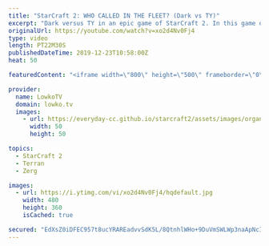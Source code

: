 ```yaml
---
title: "StarCraft 2: WHO CALLED IN THE FLEET? (Dark vs TY)"
excerpt: "Dark versus TY in an epic game of StarCraft 2. In this game of top-level StarCraft we see TY play a different approach than most Terrans do at this level. A lot of Terran players enjoy playing a late-game composition based around the Thor at the moment, but TY decides to focus on a Battlecruiser army"
originalUrl: https://youtube.com/watch?v=xo2d4Nv0Fj4
type: video
length: PT22M30S
publishedDateTime: 2019-12-23T10:58:00Z
heat: 50

featuredContent: "<iframe width=\"800\" height=\"500\" frameborder=\"0\" src=\"https://www.youtube.com/embed/xo2d4Nv0Fj4\" allow=\"accelerometer; autoplay; encrypted-media; gyroscope; picture-in-picture\" allowfullscreen></iframe>"

provider:
  name: LowkoTV
  domain: lowko.tv
  images:
    - url: https://everyday-cc.github.io/starcraft2/assets/images/organizations/lowko.tv-50x50.jpg
      width: 50
      height: 50

topics:
  - StarCraft 2
  - Terran
  - Zerg

images:
  - url: https://i.ytimg.com/vi/xo2d4Nv0Fj4/hqdefault.jpg
    width: 480
    height: 360
    isCached: true

secured: "EdXsZ0iDFEC957t8ucYRAREadvvSdK5L/8QtnhlWHo+9DuVmSWLWp3naApNcIsNAAoJUi9O0DefcXsxujzK/ZXewX++lgG94AWqcw9TWyKQTnuXopjtp4tqUdmOqO8cM37VxvEIBXZKbGey6EtlxL35EuDNzqtAsg+ukxuthBAWNvlFmQj7lUEfrIB7Rswa4B+s0yOO7374D0Wgq3XaE7E9QHPeQc/ySIfzAk9yAsygbIKNGoN4Xm6uumaaAiQiDAoG1yJWHvfKcet2+IfSI/Q4eEcptCYa+PW7fLoHKbZQj58RCpuBvlhsli9M7gTOy5Cr0rQCjLi1mFKKAxNNYOIFVFMliwIN+q8tzvgt7mOgHggAPCYFyX+Sjt7HIWAVDuGN5D9Kbyrd/nxFKhrBC2cFlWPHLYId3M4VdBGs60i8LZRm3TB6KuXziMzyvVf/X;KpGpG5BnmVLoU08UlJ+BxA=="
---
```


